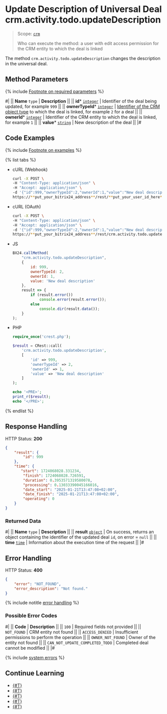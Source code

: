 # Update Description of Universal Deal crm.activity.todo.updateDescription

> Scope: [`crm`](../../../../scopes/permissions.md)
>
> Who can execute the method: a user with edit access permission for the CRM entity to which the deal is linked

The method `crm.activity.todo.updateDescription` changes the description in the universal deal.

## Method Parameters

{% include [Footnote on required parameters](../../../../../_includes/required.md) %}

#|
|| **Name**
`type` | **Description** ||
|| **id***
[`integer`](../../../../data-types.md) | Identifier of the deal being updated, for example `999` ||
|| **ownerTypeId***
[`integer`](../../../../data-types.md) | [Identifier of the CRM object type](../../../data-types.md#object_type) to which the deal is linked, for example `2` for a deal ||
|| **ownerId***
[`integer`](../../../../data-types.md) | Identifier of the CRM entity to which the deal is linked, for example `1` ||
|| **value***
[`string`](../../../../data-types.md) | New description of the deal ||
|#

## Code Examples

{% include [Footnote on examples](../../../../../_includes/examples.md) %}

{% list tabs %}

- cURL (Webhook)

    ```bash
    curl -X POST \
    -H "Content-Type: application/json" \
    -H "Accept: application/json" \
    -d '{"id":999,"ownerTypeId":2,"ownerId":1,"value":"New deal description"}' \
    https://**put_your_bitrix24_address**/rest/**put_your_user_id_here**/**put_your_webhook_here**/crm.activity.todo.updateDescription
    ```

- cURL (OAuth)

    ```bash
    curl -X POST \
    -H "Content-Type: application/json" \
    -H "Accept: application/json" \
    -d '{"id":999,"ownerTypeId":2,"ownerId":1,"value":"New deal description","auth":"**put_access_token_here**"}' \
    https://**put_your_bitrix24_address**/rest/crm.activity.todo.updateDescription
    ```

- JS

    ```js
    BX24.callMethod(
        "crm.activity.todo.updateDescription",
        {
            id: 999,
            ownerTypeId: 2,
            ownerId: 1,
            value: 'New deal description'
        }, 
        result => {
            if (result.error())
                console.error(result.error());
            else
                console.dir(result.data());
        }
    );
    ```

- PHP

    ```php
    require_once('crest.php');

    $result = CRest::call(
        'crm.activity.todo.updateDescription',
        [
            'id' => 999,
            'ownerTypeId' => 2,
            'ownerId' => 1,
            'value' => 'New deal description'
        ]
    );

    echo '<PRE>';
    print_r($result);
    echo '</PRE>';
    ```

{% endlist %}

## Response Handling

HTTP Status: **200**

```json
{
    "result": {
        "id": 999
    },
    "time": {
       "start": 1724068028.331234,
        "finish": 1724068028.726591,
        "duration": 0.3953571319580078,
        "processing": 0.13033390045166016,
        "date_start": "2025-01-21T13:47:08+02:00",
        "date_finish": "2025-01-21T13:47:08+02:00",
        "operating": 0
    }
}
```

### Returned Data

#|
|| **Name**
`type` | **Description** ||
|| **result**
[`object`](../../../../data-types.md) | On success, returns an object containing the identifier of the updated deal `id`, on error = `null` ||
|| **time**
[`time`](../../../../data-types.md#time) | Information about the execution time of the request ||
|#

## Error Handling

HTTP Status: **400**

```json
{
    "error": "NOT_FOUND",
    "error_description": "Not found."
}
```

{% include notitle [error handling](../../../../../_includes/error-info.md) %}

### Possible Error Codes

#|
|| **Code** | **Description** ||
|| `100` | Required fields not provided ||
|| `NOT_FOUND` | CRM entity not found ||
|| `ACCESS_DENIED` | Insufficient permissions to perform the operation ||
|| `OWNER_NOT_FOUND` | Owner of the entity not found ||
|| `CAN_NOT_UPDATE_COMPLETED_TODO` | Completed deal cannot be modified ||
|#

{% include [system errors](../../../../../_includes/system-errors.md) %}

## Continue Learning

- [{#T}](./crm-activity-todo-add.md)
- [{#T}](./crm-activity-todo-update.md)
- [{#T}](./crm-activity-todo-update-deadline.md)
- [{#T}](./crm-activity-todo-update-color.md)
- [{#T}](./crm-activity-todo-update-responsible-user.md)